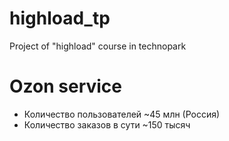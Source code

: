 # highload_tp
Project of "highload" course in technopark

# Ozon service
- Количество пользователей  ~45 млн (Россия)
- Количество заказов в сути ~150 тысяч
